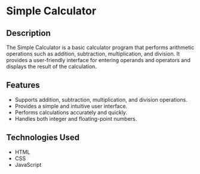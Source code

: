 # Simple Calculator

## Description

The Simple Calculator is a basic calculator program that performs arithmetic operations such as addition, subtraction, multiplication, and division. It provides a user-friendly interface for entering operands and operators and displays the result of the calculation.

## Features

- Supports addition, subtraction, multiplication, and division operations.
- Provides a simple and intuitive user interface.
- Performs calculations accurately and quickly.
- Handles both integer and floating-point numbers.

## Technologies Used

- HTML
- CSS
- JavaScript
